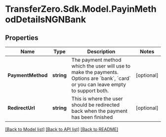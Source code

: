 
# TransferZero.Sdk.Model.PayinMethodDetailsNGNBank

## Properties

Name | Type | Description | Notes
------------ | ------------- | ------------- | -------------
**PaymentMethod** | **string** | The payment method which the user will use to make the payments. Options are &#x60;bank&#x60;, &#x60;card&#x60; or you can leave empty to support both. | [optional] 
**RedirectUrl** | **string** | This is where the user should be redirected back when the payment has been finished | [optional] 

[[Back to Model list]](../README.md#documentation-for-models)
[[Back to API list]](../README.md#documentation-for-api-endpoints)
[[Back to README]](../README.md)

